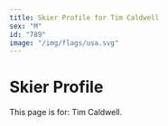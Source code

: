 ```yaml
---
title: Skier Profile for Tim Caldwell
sex: "M"
id: "789"
image: "/img/flags/usa.svg" 
---
```


# Skier Profile

This page is for: Tim Caldwell.
    